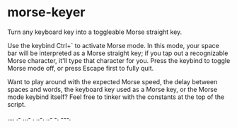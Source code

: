 # morse-keyer
Turn any keyboard key into a toggleable Morse straight key.

Use the keybind Ctrl+\` to activate Morse mode. In this mode, your space bar will be interpreted as a Morse straight key; if you tap out a recognizable Morse character, it'll type that character for you. Press the keybind to toggle Morse mode off, or press Escape first to fully quit.

Want to play around with the expected Morse speed, the delay between spaces and words, the keyboard key used as a Morse key, or the Morse mode keybind itself? Feel free to tinker with the constants at the top of the script.

.... .- ...- .   ..-. ..- -. ---.
